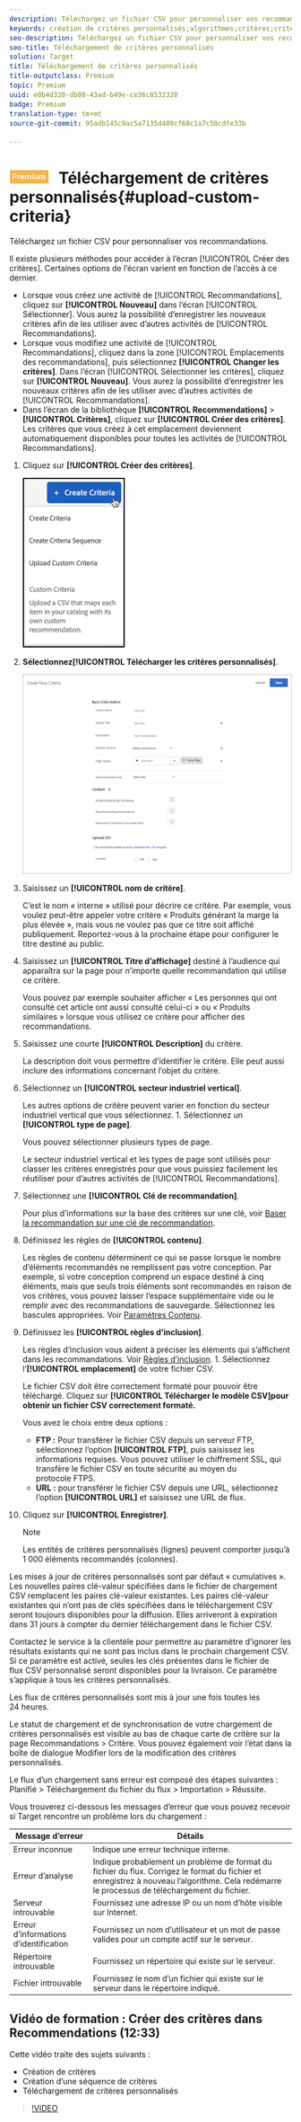```yaml
---
description: Téléchargez un fichier CSV pour personnaliser vos recommandations.
keywords: création de critères personnalisés;algorithmes;critères;critères de recommandations;csv;ftp;télécharger un csv
seo-description: Téléchargez un fichier CSV pour personnaliser vos recommandations.
seo-title: Téléchargement de critères personnalisés
solution: Target
title: Téléchargement de critères personnalisés
title-outputclass: Premium
topic: Premium
uuid: e0b4d320-db00-43ad-b49e-ce36c8532320
badge: Premium
translation-type: tm+mt
source-git-commit: 95adb145c9ac5a7135d489cf68c1a7c50cdfe33b

---
```



# ![PREMIUM](/help/assets/premium.png) Téléchargement de critères personnalisés{#upload-custom-criteria}

Téléchargez un fichier CSV pour personnaliser vos recommandations.

Il existe plusieurs méthodes pour accéder à l’écran [!UICONTROL Créer des critères]. Certaines options de l’écran varient en fonction de l’accès à ce dernier.

* Lorsque vous créez une activité de [!UICONTROL Recommandations], cliquez sur **[!UICONTROL Nouveau]** dans l’écran [!UICONTROL Sélectionner]. Vous aurez la possibilité d’enregistrer les nouveaux critères afin de les utiliser avec d’autres activités de [!UICONTROL Recommandations].
* Lorsque vous modifiez une activité de [!UICONTROL Recommandations], cliquez dans la zone [!UICONTROL Emplacements des recommandations], puis sélectionnez **[!UICONTROL Changer les critères]**. Dans l’écran [!UICONTROL Sélectionner les critères], cliquez sur **[!UICONTROL Nouveau]**. Vous aurez la possibilité d’enregistrer les nouveaux critères afin de les utiliser avec d’autres activités de [!UICONTROL Recommandations].
* Dans l’écran de la bibliothèque **[!UICONTROL Recommendations]** &gt; **[!UICONTROL Critères]**, cliquez sur **[!UICONTROL Créer des critères]**. Les critères que vous créez à cet emplacement deviennent automatiquement disponibles pour toutes les activités de [!UICONTROL Recommandations].

1. Cliquez sur **[!UICONTROL Créer des critères]**.

   ![Créer de nouveaux critères](/help/c-recommendations/c-algorithms/assets/button_CreateCriteria_new.png)

1. **Sélectionnez[!UICONTROL Télécharger les critères personnalisés]**.

   ![](assets/CreateNewCriteria_csv.png)

1. Saisissez un **[!UICONTROL nom de critère]**.

   C’est le nom « interne » utilisé pour décrire ce critère. Par exemple, vous voulez peut-être appeler votre critère « Produits générant la marge la plus élevée », mais vous ne voulez pas que ce titre soit affiché publiquement. Reportez-vous à la prochaine étape pour configurer le titre destiné au public.
1. Saisissez un **[!UICONTROL Titre d’affichage]** destiné à l’audience qui apparaîtra sur la page pour n’importe quelle recommandation qui utilise ce critère.

   Vous pouvez par exemple souhaiter afficher « Les personnes qui ont consulté cet article ont aussi consulté celui-ci » ou « Produits similaires » lorsque vous utilisez ce critère pour afficher des recommandations.
1. Saisissez une courte **[!UICONTROL Description]** du critère.

   La description doit vous permettre d’identifier le critère. Elle peut aussi inclure des informations concernant l’objet du critère.
1. Sélectionnez un **[!UICONTROL secteur industriel vertical]**.

   Les autres options de critère peuvent varier en fonction du secteur industriel vertical que vous sélectionnez. 1. Sélectionnez un **[!UICONTROL type de page]**.

   Vous pouvez sélectionner plusieurs types de page.

   Le secteur industriel vertical et les types de page sont utilisés pour classer les critères enregistrés pour que vous puissiez facilement les réutiliser pour d’autres activités de [!UICONTROL Recommandations].
1. Sélectionnez une **[!UICONTROL Clé de recommandation]**.

   Pour plus d’informations sur la base des critères sur une clé, voir [Baser la recommandation sur une clé de recommandation](../../c-recommendations/c-algorithms/create-new-algorithm.md#task_2B0ED54AFBF64C56916B6E1F4DC0DC3B).
1. Définissez les règles de **[!UICONTROL contenu]**.

   Les règles de contenu déterminent ce qui se passe lorsque le nombre d’éléments recommandés ne remplissent pas votre conception. Par exemple, si votre conception comprend un espace destiné à cinq éléments, mais que seuls trois éléments sont recommandés en raison de vos critères, vous pouvez laisser l’espace supplémentaire vide ou le remplir avec des recommandations de sauvegarde. Sélectionnez les bascules appropriées. Voir [Paramètres Contenu](../../c-recommendations/c-algorithms/create-new-algorithm.md#concept_BC16005C7A1E4F1A87E33D16221F4A96).
1. Définissez les **[!UICONTROL règles d’inclusion]**.

   Les règles d’inclusion vous aident à préciser les éléments qui s’affichent dans les recommandations. Voir [Règles d’inclusion](../../c-recommendations/c-algorithms/create-new-algorithm.md#task_28DB20F968B1451481D8E51BAF947079). 1. Sélectionnez l’**[!UICONTROL emplacement]** de votre fichier CSV.

   Le fichier CSV doit être correctement formaté pour pouvoir être téléchargé. Cliquez sur **[!UICONTROL Télécharger le modèle CSV]pour obtenir un fichier CSV correctement formaté.**

   Vous avez le choix entre deux options :

   * **FTP :** Pour transférer le fichier CSV depuis un serveur FTP, sélectionnez l’option **[!UICONTROL FTP]**, puis saisissez les informations requises. Vous pouvez utiliser le chiffrement SSL, qui transfère le fichier CSV en toute sécurité au moyen du protocole FTPS.
   * **URL :** pour transférer le fichier CSV depuis une URL, sélectionnez l’option **[!UICONTROL URL]** et saisissez une URL de flux.

1. Cliquez sur **[!UICONTROL Enregistrer]**.

   >[!NOTE]
   >
   >Les entités de critères personnalisés (lignes) peuvent comporter jusqu’à 1 000 éléments recommandés (colonnes).

Les mises à jour de critères personnalisés sont par défaut « cumulatives ». Les nouvelles paires clé-valeur spécifiées dans le fichier de chargement CSV remplacent les paires clé-valeur existantes. Les paires clé-valeur existantes qui n’ont pas de clés spécifiées dans le téléchargement CSV seront toujours disponibles pour la diffusion. Elles arriveront à expiration dans 31 jours à compter du dernier téléchargement dans le fichier CSV.

Contactez le service à la clientèle pour permettre au paramètre d’ignorer les résultats existants qui ne sont pas inclus dans le prochain chargement CSV. Si ce paramètre est activé, seules les clés présentes dans le fichier de flux CSV personnalisé seront disponibles pour la livraison. Ce paramètre s’applique à tous les critères personnalisés.

Les flux de critères personnalisés sont mis à jour une fois toutes les 24 heures.

Le statut de chargement et de synchronisation de votre chargement de critères personnalisés est visible au bas de chaque carte de critère sur la page Recommandations &gt; Critère. Vous pouvez également voir l’état dans la boîte de dialogue Modifier lors de la modification des critères personnalisés.

Le flux d’un chargement sans erreur est composé des étapes suivantes : Planifié &gt; Téléchargement du fichier du flux &gt; Importation &gt; Réussite.

Vous trouverez ci-dessous les messages d’erreur que vous pouvez recevoir si Target rencontre un problème lors du chargement :

| Message d’erreur | Détails |
|--- |--- |
| Erreur inconnue | Indique une erreur technique interne. |
| Erreur d’analyse | Indique probablement un problème de format du fichier du flux. Corrigez le format du fichier et enregistrez à nouveau l’algorithme. Cela redémarre le processus de téléchargement du fichier. |
| Serveur introuvable | Fournissez une adresse IP ou un nom d’hôte visible sur Internet. |
| Erreur d’informations d’identification | Fournissez un nom d’utilisateur et un mot de passe valides pour un compte actif sur le serveur. |
| Répertoire introuvable | Fournissez un répertoire qui existe sur le serveur. |
| Fichier introuvable | Fournissez le nom d’un fichier qui existe sur le serveur dans le répertoire indiqué. |

## Vidéo de formation : Créer des critères dans Recommendations (12:33)

Cette vidéo traite des sujets suivants :

* Création de critères
* Création d’une séquence de critères
* Téléchargement de critères personnalisés

>[!VIDEO](https://video.tv.adobe.com/v/27694?quality=12&captions=fre_fr)